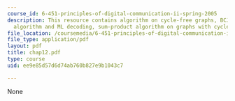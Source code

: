 ```yaml
---
course_id: 6-451-principles-of-digital-communication-ii-spring-2005
description: This resource contains algorithm on cycle-free graphs, BCJR, min-sum
  algorithm and ML decoding, sum-product algorithm on graphs with cycles.
file_location: /coursemedia/6-451-principles-of-digital-communication-ii-spring-2005/ee9e85d57d6d74ab760b827e9b1043c7_chap12.pdf
file_type: application/pdf
layout: pdf
title: chap12.pdf
type: course
uid: ee9e85d57d6d74ab760b827e9b1043c7

---
```

None